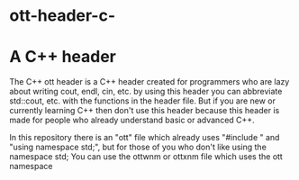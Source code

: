 # ott-header-c-
A C++ header
===================
The C++ ott header is a C++ header created for programmers who are lazy about writing cout, endl, cin, etc. by using this header you can abbreviate std::cout, etc. with the functions in the header file. But if you are new or currently learning C++ then don't use this header because this header is made for people who already understand basic or advanced C++.

In this repository there is an "ott" file which already uses "#include <iostream>" and "using namespace std;", but for those of you who don't like using the namespace std; You can use the ottwnm or ottxnm file which uses the ott namespace
